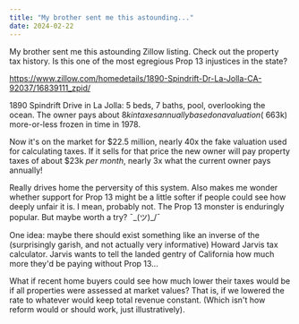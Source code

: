 ```yaml
---
title: "My brother sent me this astounding..."
date: 2024-02-22
---
```


My brother sent me this astounding Zillow listing. Check out the property tax history. Is this one of the most egregious Prop 13 injustices in the state?

https://www.zillow.com/homedetails/1890-Spindrift-Dr-La-Jolla-CA-92037/16839111_zpid/

1890 Spindrift Drive in La Jolla: 5 beds, 7 baths, pool, overlooking the ocean. The owner pays about $8k in taxes annually based on a valuation (~$663k) more-or-less frozen in time in 1978.

Now it's on the market for $22.5 million, nearly 40x the fake valuation used for calculating taxes. If it sells for that price the new owner will pay property taxes of about $23k *per month*, nearly 3x what the current owner pays annually!

Really drives home the perversity of this system. Also makes me wonder whether support for Prop 13 might be a little softer if people could see how deeply unfair it is. I mean, probably not. The Prop 13 monster is enduringly popular. But maybe worth a try? ¯\_(ツ)_/¯

One idea: maybe there should exist something like an inverse of the (surprisingly garish, and not actually very informative) Howard Jarvis tax calculator. Jarvis wants to tell the landed gentry of California how much more they'd be paying without Prop 13...

What if recent home buyers could see how much lower their taxes would be if all properties were assessed at market values? That is, if we lowered the rate to whatever would keep total revenue constant. (Which isn't how reform would or should work, just illustratively).


